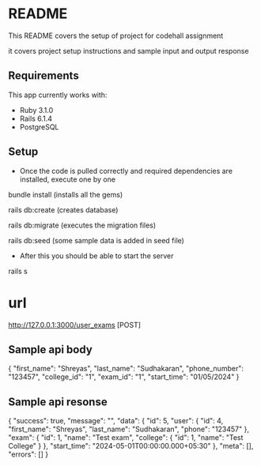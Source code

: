 # README

This README covers the setup of project for codehall assignment

it covers project setup instructions and sample input and output response

## Requirements

This app currently works with:

* Ruby 3.1.0
* Rails 6.1.4
* PostgreSQL

## Setup

* Once the code is pulled correctly and required dependencies are installed, execute one by one

 bundle install (installs all the gems)

 rails db:create (creates database)

 rails db:migrate (executes the migration files)

 rails db:seed (some sample data is added in seed file)

* After this you should be able to start the server

 rails s

# url
http://127.0.0.1:3000/user_exams  [POST]

## Sample api body

{
  "first_name": "Shreyas",
  "last_name": "Sudhakaran",
  "phone_number": "123457",
  "college_id": "1",
  "exam_id": "1",
  "start_time": "01/05/2024"
}

## Sample api resonse
{
    "success": true,
    "message": "",
    "data": {
        "id": 5,
        "user": {
            "id": 4,
            "first_name": "Shreyas",
            "last_name": "Sudhakaran",
            "phone": "123457"
        },
        "exam": {
            "id": 1,
            "name": "Test exam",
            "college": {
                "id": 1,
                "name": "Test College"
            }
        },
        "start_time": "2024-05-01T00:00:00.000+05:30"
    },
    "meta": [],
    "errors": []
}

